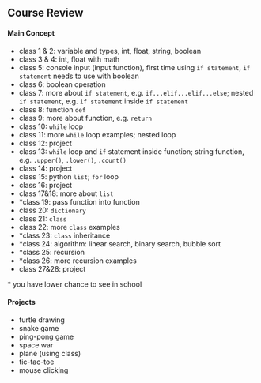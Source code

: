 ## Course Review

#### Main Concept
- class 1 & 2: variable and types, int, float, string, boolean
- class 3 & 4: int, float with math
- class 5: console input (input function), first time using `if statement`, `if statement` needs to use with boolean
- class 6: boolean operation
- class 7: more about `if statement`, e.g. `if...elif...elif...else`; nested `if statement`, e.g. `if statement` inside `if statement`
- class 8: function `def`
- class 9: more about function, e.g. `return`
- class 10: `while` loop
- class 11: more `while` loop examples; nested loop
- class 12: project
- class 13: `while` loop and `if` statement inside function; string function, e.g. `.upper()`, `.lower()`, `.count()`
- class 14: project
- class 15: python `list`; `for` loop
- class 16: project
- class 17&18: more about `list`
- *class 19: pass function into function
- class 20: `dictionary`
- class 21: `class`
- class 22: more `class` examples
- *class 23: `class` inheritance
- *class 24: algorithm: linear search, binary search, bubble sort
- *class 25: recursion
- *class 26: more recursion examples
- class 27&28: project


\* you have lower chance to see in school

#### Projects
- turtle drawing
- snake game
- ping-pong game
- space war
- plane (using class)
- tic-tac-toe
- mouse clicking
